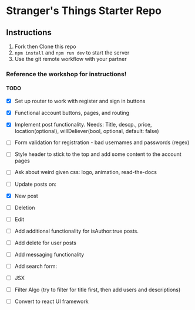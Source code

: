 # Stranger's Things Starter Repo

## Instructions

1. Fork then Clone this repo
2. `npm install` and `npm run dev` to start the server
3. Use the git remote workflow with your partner

### Reference the workshop for instructions!


#### TODO
- [x] Set up router to work with register and sign in buttons
- [x] Functional account buttons, pages, and routing
- [x] Implement post functionality. Needs: Title, descp., price, location(optional), willDeliever(bool, optional, default: false)
- [ ] Form validation for registration - bad usernames and passwords (regex) 
- [ ] Style header to stick to the top and add some content to the account pages
- [ ] Ask about weird given css: logo, animation, read-the-docs

- [ ] Update posts on:
- [x] New post 
- [ ] Deletion 
- [ ] Edit

- [ ] Add additional functionality for isAuthor:true posts.
- [ ] Add delete for user posts
- [ ] Add messaging functionality
- [ ] Add search form:
- [ ] JSX
- [ ] Filter Algo (try to filter for title first, then add users and descriptions)

- [ ] Convert to react UI framework